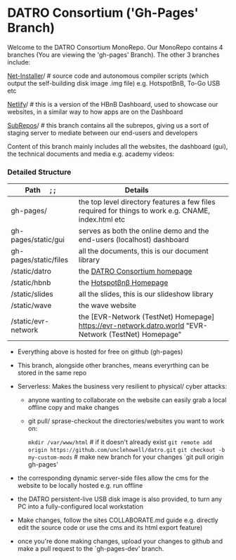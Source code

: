 # DATRO Consortium ('Gh-Pages' Branch) 

Welcome to the DATRO Consortium MonoRepo.
Our MonoRepo contains 4 branches (You are viewing the 'gh-pages' Branch). The other 3 branches include: 

[Net-Installer](https://github.com/unclehowell/datro/tree/net-installer "DATRO Net-Installer Branch")/ # source code and autonomous compiler scripts (which output the self-building disk image .img file) e.g. HotspotBnB, To-Go USB etc

[Netlify](https://github.com/unclehowell/datro/tree/netlify "DATRO Netlify Branch")/ # this is a version of the HBnB Dashboard, used to showcase our websites, in a similar way to how apps are on the Dashboard

[SubRepos](https://github.com/unclehowell/datro/tree/subrepos "DATRO SubRepos Branch")/ # this branch contains all the subrepos, giving us a sort of staging server to mediate between our end-users and developers

Content of this branch mainly includes all the websites, the dashboard (gui), the technical documents and media e.g. academy videos:
    
### Detailed Structure

| Path &nbsp;&nbsp;&nbsp;&nbsp;;&nbsp;;&nbsp;| Details &nbsp;&nbsp;&nbsp;&nbsp;&nbsp;&nbsp;&nbsp;&nbsp;&nbsp;&nbsp;&nbsp;&nbsp;&nbsp;&nbsp;&nbsp;    |
|--------------------------------------------|-------------------------------------------------------------------------------------------------------|
|gh-pages/                                   | the top level directory features a few files required for things to work e.g. CNAME, index.html etc   |
|gh-pages/static/gui                         | serves as both the online demo and the end-users (localhost) dashboard                                |
|gh-pages/static/files	                     | all the documents, this is our document library                                                       |
|       /static/datro                        | the [DATRO Consortium homepage](https://datro.world "DATRO Homepage")                                 |
|       /static/hbnb                         | the [Hotspotβnβ Homepage](https://hbnb.datro.world "Hotspotβnβ Homepage")                             |
|       /static/slides                       | all the slides, this is our slideshow library                                                         |
|       /static/wave                         | the wave website                                                                                      |
|       /static/evr-network                  | the [EVR-Network (TestNet) Homepage] https://evr-network.datro.world "EVR-Network (TestNet) Homepage" |


  - Everything above is hosted for free on github (gh-pages)
  - This branch, alongside other branches, means everyrthing can be stored in the same repo
  - Serverless: Makes the business very resilient to physical/ cyber attacks:
     - anyone wanting to collaborate on the website can easily grab a local offline copy and make changes
     - git pull/ sprase-checkout the directories/websites you want to work on:

         `mkdir /var/www/html` # if it doesn't already exist
         `git remote add origin https://github.com/unclehowell/datro.git`
         `git checkout -b my-custom-mods` # make new branch for your changes
         `git pull origin gh-pages'

  - the corresponding dynamic server-side files allow the cms for the website to be locally hosted e.g. run offline
  - the DATRO persistent-live USB disk image is also provided, to turn any PC into a fully-configured local workstation
  - Make changes, follow the sites COLLABORATE.md guide e.g. directly edit the source code or use the cms and its html export feature)
  - once you're done making changes, upload your changes to github and make a pull request to the `gh-pages-dev' branch.


